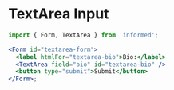 # TextArea Input

<!-- STORY -->

```jsx
import { Form, TextArea } from 'informed';

<Form id="textarea-form">
  <label htmlFor="textarea-bio">Bio:</label>
  <TextArea field="bio" id="textarea-bio" />
  <button type="submit">Submit</button>
</Form>;
```
